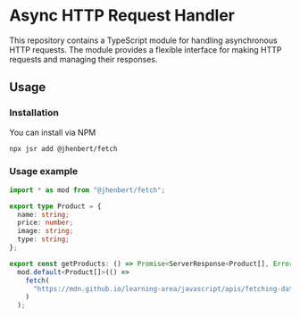 # Async HTTP Request Handler

This repository contains a TypeScript module for handling asynchronous HTTP requests. The module provides a flexible interface for making HTTP requests and managing their responses.

## Usage

### Installation

You can install via NPM

```bash
npx jsr add @jhenbert/fetch
```

### Usage example

```typescript
import * as mod from "@jhenbert/fetch";

export type Product = {
  name: string;
  price: number;
  image: string;
  type: string;
};

export const getProducts: () => Promise<ServerResponse<Product[], Error>> =
  mod.default<Product[]>(() =>
    fetch(
      "https://mdn.github.io/learning-area/javascript/apis/fetching-data/can-store/products.json"
    )
  );
```
